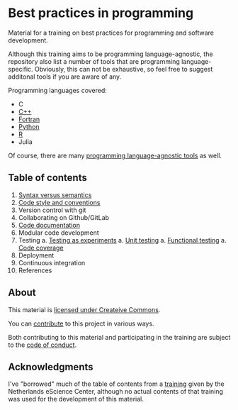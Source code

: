 # Best practices in programming

Material for a training on best practices for programming and software
development.

Although this training aims to be programming language-agnostic, the repository
also list a number of tools that are programming language-specific.
Obviously, this can not be exhaustive, so feel free to suggest additonal
tools if you are aware of any.

Programming languages covered:
* C
* [C++](Tools/C-plus-plus.md)
* [Fortran](Tools/Fortran.md)
* [Python](Tools/Python.md)
* [R](Tools/R.md)
* Julia

Of course, there are many
[programming language-agnostic tools](Tools/general.md) as well.


## Table of contents

1. [Syntax versus semantics](syntax_vs_semantics.md)
1. [Code style and conventions](code_style.md)
1. Version control with git
1. Collaborating on Github/GitLab
1. [Code documentation](documentation.md)
1. Modular code development
1. Testing
  a. [Testing as experiments](testing_as_experiments.md)
  a. [Unit testing](unit_testing.md)
  a. [Functional testing](functional_testing.md)
  a. [Code coverage](code_coverage.md)
1. Deployment
1. Continuous integration
1. References


## About

This material is [licensed under Createive Commons](LICENSE).

You can [contribute](CONTRIBUTING.md) to this project in various ways.

Both contributing to this material and participating in the training are
subject to the [code of conduct](CODE_OF_CONDUCT.md).


## Acknowledgments

I've "borrowed" much of the table of contents from a
[training](https://www.esciencecenter.nl/event/good-practices-in-research-software-development-2/) given by
the Netherlands eScience Center, although no actual contents of that
training was used for the development of this material.
